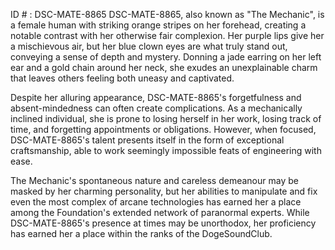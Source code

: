ID # : DSC-MATE-8865
DSC-MATE-8865, also known as "The Mechanic", is a female human with striking orange stripes on her forehead, creating a notable contrast with her otherwise fair complexion. Her purple lips give her a mischievous air, but her blue clown eyes are what truly stand out, conveying a sense of depth and mystery. Donning a jade earring on her left ear and a gold chain around her neck, she exudes an unexplainable charm that leaves others feeling both uneasy and captivated.

Despite her alluring appearance, DSC-MATE-8865's forgetfulness and absent-mindedness can often create complications. As a mechanically inclined individual, she is prone to losing herself in her work, losing track of time, and forgetting appointments or obligations. However, when focused, DSC-MATE-8865's talent presents itself in the form of exceptional craftsmanship, able to work seemingly impossible feats of engineering with ease.

The Mechanic's spontaneous nature and careless demeanour may be masked by her charming personality, but her abilities to manipulate and fix even the most complex of arcane technologies has earned her a place among the Foundation's extended network of paranormal experts. While DSC-MATE-8865's presence at times may be unorthodox, her proficiency has earned her a place within the ranks of the DogeSoundClub.